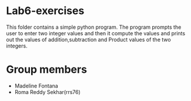 # Lab6-exercises
This folder contains a simple python program.
The program prompts the user to enter two integer values and then it compute the values and prints out the values of addition,subtraction and Product values of the two integers.

# Group members

* Madeline Fontana
* Roma Reddy Sekhar(rrs76)
